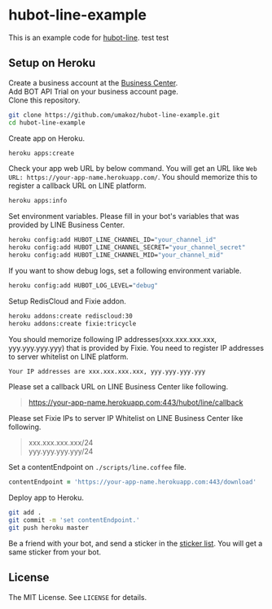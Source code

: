# hubot-line-example

This is an example code for [hubot-line](https://github.com/umakoz/hubot-line).
test
test

## Setup on Heroku

Create a business account at the [Business Center](https://business.line.me/).  
Add BOT API Trial on your business account page.  
Clone this repository.

```sh
git clone https://github.com/umakoz/hubot-line-example.git
cd hubot-line-example
```

Create app on Heroku.

```sh
heroku apps:create
```

Check your app web URL by below command. You will get an URL like `Web URL: https://your-app-name.herokuapp.com/`. You should memorize this to register a callback URL on LINE platform.

```sh
heroku apps:info
```

Set environment variables. Please fill in your bot's variables that was provided by LINE Business Center.

```sh
heroku config:add HUBOT_LINE_CHANNEL_ID="your_channel_id"
heroku config:add HUBOT_LINE_CHANNEL_SECRET="your_channel_secret"
heroku config:add HUBOT_LINE_CHANNEL_MID="your_channel_mid"
```

If you want to show debug logs, set a following environment variable.

```sh
heroku config:add HUBOT_LOG_LEVEL="debug"
```

Setup RedisCloud and Fixie addon.

```sh
heroku addons:create rediscloud:30
heroku addons:create fixie:tricycle
```

You should memorize following IP addresses(xxx.xxx.xxx.xxx, yyy.yyy.yyy.yyy) that is provided by Fixie. You need to register IP addresses to server whitelist on LINE platform.

```sh
Your IP addresses are xxx.xxx.xxx.xxx, yyy.yyy.yyy.yyy
```

Please set a callback URL on LINE Business Center like following.

> https://your-app-name.herokuapp.com:443/hubot/line/callback

Please set Fixie IPs to server IP Whitelist on LINE Business Center like following.

> xxx.xxx.xxx.xxx/24  
> yyy.yyy.yyy.yyy/24

Set a contentEndpoint on `./scripts/line.coffee` file.

```coffeescript
contentEndpoint = 'https://your-app-name.herokuapp.com:443/download'
```

Deploy app to Heroku.

```sh
git add .
git commit -m 'set contentEndpoint.'
git push heroku master
```

Be a friend with your bot, and send a sticker in the [sticker list](https://developers.line.me/wp-content/uploads/2016/04/sticker_list.xlsx). You will get a same sticker from your bot.

## License

The MIT License. See `LICENSE` for details.
